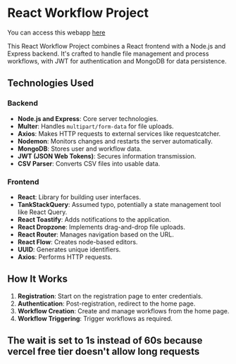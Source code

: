 # React Workflow Project

You can access this webapp [here](https://reactflow-assignment-frontend.vercel.app/)

This React Workflow Project combines a React frontend with a Node.js and Express backend. It's crafted to handle file management and process workflows, with JWT for authentication and MongoDB for data persistence.

## Technologies Used

### Backend

- **Node.js and Express**: Core server technologies.
- **Multer**: Handles `multipart/form-data` for file uploads.
- **Axios**: Makes HTTP requests to external services like requestcatcher.
- **Nodemon**: Monitors changes and restarts the server automatically.
- **MongoDB**: Stores user and workflow data.
- **JWT (JSON Web Tokens)**: Secures information transmission.
- **CSV Parser**: Converts CSV files into usable data.

### Frontend

- **React**: Library for building user interfaces.
- **TankStackQuery**: Assumed typo, potentially a state management tool like React Query.
- **React Toastify**: Adds notifications to the application.
- **React Dropzone**: Implements drag-and-drop file uploads.
- **React Router**: Manages navigation based on the URL.
- **React Flow**: Creates node-based editors.
- **UUID**: Generates unique identifiers.
- **Axios**: Performs HTTP requests.

## How It Works

1. **Registration**: Start on the registration page to enter credentials.
2. **Authentication**: Post-registration, redirect to the home page.
3. **Workflow Creation**: Create and manage workflows from the home page.
4. **Workflow Triggering**: Trigger workflows as required.

## The wait is set to 1s instead of 60s because vercel free tier doesn't allow long requests
